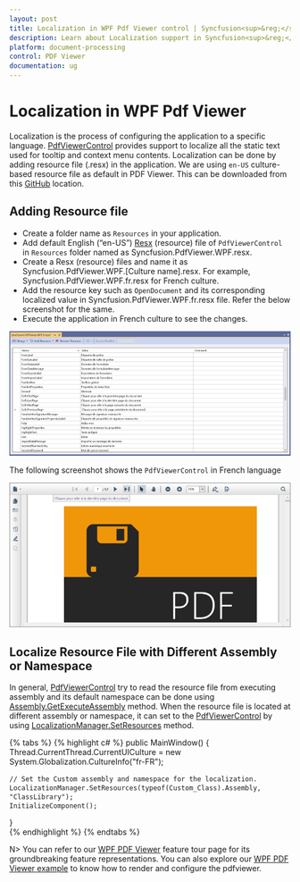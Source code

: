 ```yaml
---
layout: post
title: Localization in WPF Pdf Viewer control | Syncfusion<sup>&reg;</sup>;
description: Learn about Localization support in Syncfusion<sup>&reg;</sup>; Essential Studio&reg; WPF Pdf Viewer control, its elements and more.
platform: document-processing
control: PDF Viewer
documentation: ug
---
```


# Localization in WPF Pdf Viewer

Localization is the process of configuring the application to a specific language. [PdfViewerControl](https://help.syncfusion.com/cr/wpf/Syncfusion.Windows.PdfViewer.PdfViewerControl.html) provides support to localize all the static text used for tooltip and context menu contents. Localization can be done by adding resource file (.resx) in the application.
We are using `en-US` culture-based resource file as default in PDF Viewer. This can be downloaded from this [GitHub](https://github.com/syncfusion/wpf-controls-localization-resx-files/tree/master/Syncfusion.PdfViewer.WPF) location.


## Adding Resource file

* Create a folder name as `Resources` in your application.
* Add default English (“en-US”) [Resx](https://github.com/syncfusion/wpf-controls-localization-resx-files/blob/master/Syncfusion.PdfViewer.WPF/Syncfusion.PdfViewer.WPF.resx) (resource) file of `PdfViewerControl` in `Resources` folder named as Syncfusion.PdfViewer.WPF.resx.
* Create a Resx (resource) files and name it as Syncfusion.PdfViewer.WPF.[Culture name].resx. For example, Syncfusion.PdfViewer.WPF.fr.resx for French culture. 
* Add the resource key such as `OpenDocument` and its corresponding localized value in Syncfusion.PdfViewer.WPF.fr.resx file. Refer the below screenshot for the same.
* Execute the application in French culture to see the changes.

![Resource file](Localization_images/wpf-pdf-viewer-resource-file.png)

The following screenshot shows the `PdfViewerControl` in French language

![Localization](Localization_images/wpf-pdf-viewer-localization.png)

## Localize Resource File with Different Assembly or Namespace

In general, [PdfViewerControl](https://help.syncfusion.com/cr/wpf/Syncfusion.Windows.PdfViewer.PdfViewerControl.html) try to read the resource file from executing assembly and its default namespace can be done using [Assembly.GetExecuteAssembly](https://learn.microsoft.com/en-us/dotnet/api/system.reflection.assembly.getexecutingassembly?view=net-7.0) method. When the resource file is located at different assembly or namespace, it can set to the [PdfViewerControl](https://help.syncfusion.com/cr/wpf/Syncfusion.Windows.PdfViewer.PdfViewerControl.html) by using [LocalizationManager.SetResources](https://help.syncfusion.com/cr/wpf/Syncfusion.UI.Xaml.TreeView.LocalizationManager.html#Syncfusion_UI_Xaml_TreeView_LocalizationManager_SetResources_System_Reflection_Assembly_System_String_) method.

{% tabs %}
{% highlight c# %}
public MainWindow()
{
    Thread.CurrentThread.CurrentUICulture = new System.Globalization.CultureInfo("fr-FR");
	
    // Set the Custom assembly and namespace for the localization.
    LocalizationManager.SetResources(typeof(Custom_Class).Assembly, "ClassLibrary");
    InitializeComponent();
}    
{% endhighlight %}
{% endtabs %}


N> You can refer to our [WPF PDF Viewer](https://www.syncfusion.com/wpf-controls/pdf-viewer) feature tour page for its groundbreaking feature representations. You can also explore our [WPF PDF Viewer example](https://github.com/syncfusion/wpf-demos) to know how to render and configure the pdfviewer.